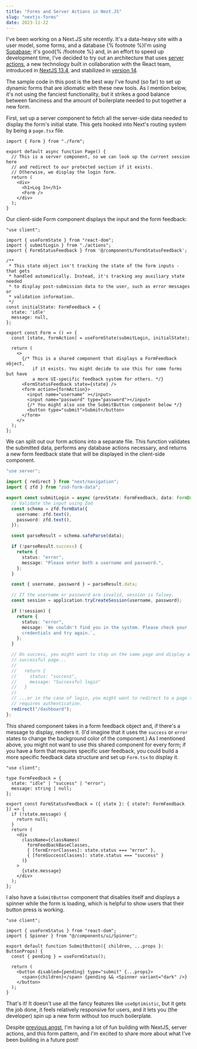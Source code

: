 ```yaml
---
title: "Forms and Server Actions in Next.JS"
slug: "nextjs-forms"
date: 2023-11-22
---
```


I've been working on a Next.JS site recently. It's a data-heavy site with a user model, some forms, and a database {% footnote %}I'm using [Supabase](https://supabase.com/); it's good{% /footnote %} and, in an effort to speed up development time, I've decided to try out an architecture that uses [server actions](https://nextjs.org/docs/app/building-your-application/data-fetching/forms-and-mutations), a new technology built in collaboration with the React team, introduced in [NextJS 13.4](https://nextjs.org/blog/next-13-4#server-actions-alpha), and stabilized in [version 14](https://nextjs.org/blog/next-14#forms-and-mutations).

The sample code in this post is the best way I've found (so far) to set up dynamic forms that are idiomatic with these new tools. As I mention below, it's not using the fanciest functionality, but it strikes a good balance between fanciness and the amount of boilerplate needed to put together a new form.

First, set up a server component to fetch all the server-side data needed to display the form's initial state. This gets hooked into Next's routing system by being a `page.tsx` file.

```tsx {% title="page.tsx" %}
import { Form } from "./form";

export default async function Page() {
  // This is a server component, so we can look up the current session here
  // and redirect to our protected section if it exists.
  // Otherwise, we display the login form.
  return (
    <div>
      <h1>Log In</h1>
      <Form />
    </div>
  );
}
```

Our client-side Form component displays the input and the form feedback:

```tsx {% title="form.tsx" %}
"use client";

import { useFormState } from "react-dom";
import { submitLogin } from "./actions";
import { FormStatusFeedback } from '@/components/FormStatusFeedback';

/**
 * This state object isn't tracking the state of the form inputs - that gets
 * handled automatically. Instead, it's tracking any auxiliary state needed
 * to display post-submission data to the user, such as error messages or
 * validation information.
 */
const initialState: FormFeedback = {
  state: 'idle'
  message: null,
};

export const Form = () => {
  const [state, formAction] = useFormState(submitLogin, initialState);

  return (
    <>
      {/* This is a shared component that displays a FormFeedback object,
          if it exists. You might decide to use this for some forms but have
          a more UI-specific feedback system for others. */}
      <FormStatusFeedback state={state} />
      <form action={formAction}>
        <input name="username" ></input>
        <input name="password" type="password"></input>
        {/* You might also use the SubmitButton component below */}
        <button type="submit">Submit</button>
      </form>
    </>
  );
};
```

We can split out our form actions into a separate file. This function validates the submitted data, performs any database actions necessary, and returns a new form feedback state that will be displayed in the client-side component.

```ts {% title="actions.ts" %}
"use server";

import { redirect } from "next/navigation";
import { zfd } from "zod-form-data";

export const submitLogin = async (prevState: FormFeedback, data: FormData) => {
  // Validate the input using Zod
  const schema = zfd.formData({
    username: zfd.text(),
    password: zfd.text(),
  });

  const parseResult = schema.safeParse(data);

  if (!parseResult.success) {
    return {
      status: "error",
      message: "Please enter both a username and password.",
    };
  }

  const { username, password } = parseResult.data;

  // If the username or password are invalid, session is falsey.
  const session = application.tryCreateSession(username, password);

  if (!session) {
    return {
      status: "error",
      message: `We couldn't find you in the system. Please check your
      credentials and try again.`,
    };
  }

  // On success, you might want to stay on the same page and display a
  // successful page...
  //
  //   return {
  //     status: "success",
  //     message: "Successful login"
  //   }
  //
  // ...or in the case of login, you might want to redirect to a page that
  // requires authentication.
  redirect("/dashboard");
};
```

This shared component takes in a form feedback object and, if there's a message to display, renders it. (I'd imagine that it uses the `success` or `error` states to change the background color of the component.) As I mentioned above, you might not want to use this shared component for every form; if you have a form that requires specific user feedback, you could build a more specific feedback data structure and set up `Form.tsx` to display it.

```tsx {% title="FormStatusFeedback.tsx" %}
"use client";

type FormFeedback = {
  state: "idle" | "success" | "error";
  message: string | null;
};

export const FormStatusFeedback = ({ state }: { state?: FormFeedback }) => {
  if (!state.message) {
    return null;
  }
  return (
    <div
      className={classNames(
        formFeedbackBaseClasses,
        { [formErrorClasses]: state.status === "error" },
        { [formSuccessClasses]: state.status === "success" }
      )}
    >
      {state.message}
    </div>
  );
};
```

I also have a `SubmitButton` component that disables itself and displays a spinner while the form is loading, which is helpful to show users that their button press is working.

```tsx {% title="SubmitButton.tsx" %}
"use client";

import { useFormStatus } from "react-dom";
import { Spinner } from "@/components/ui/Spinner";

export default function SubmitButton({ children, ...props }: ButtonProps) {
  const { pending } = useFormStatus();

  return (
    <button disabled={pending} type="submit" {...props}>
      <span>{children}</span> {pending && <Spinner variant="dark" />}
    </button>
  );
}
```

That's it! It doesn't use all the fancy features like `useOptimistic`, but it gets the job done, it feels relatively responsive for users, and it lets you (the developer) spin up a new form without too much boilerplate.

Despite [previous angst](/blog/2022/new-wave-js-frameworks), I'm having a lot of fun building with NextJS, server actions, and this form pattern, and I'm excited to share more about what I've been building in a future post!
